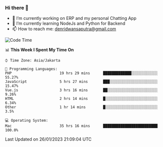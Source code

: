 ### Hi there 👋

- 🔭 I’m currently working on ERP and my personal Chatting App
- 🌱 I’m currently learning NodeJs and Python for Backend
- 📫 How to reach me: denridwansaputra@gmail.com


<!--START_SECTION:waka-->
![Code Time](http://img.shields.io/badge/Code%20Time-2%2C564%20hrs%201%20min-blue)

📊 **This Week I Spent My Time On** 

```text
⌚︎ Time Zone: Asia/Jakarta

💬 Programming Languages: 
PHP                      19 hrs 29 mins      █████████████░░░░░░░░░░░░   55.27% 
JavaScript               5 hrs 27 mins       ███░░░░░░░░░░░░░░░░░░░░░░   15.47% 
Vue.js                   3 hrs 16 mins       ██░░░░░░░░░░░░░░░░░░░░░░░   9.26% 
HTML                     2 hrs 14 mins       █░░░░░░░░░░░░░░░░░░░░░░░░   6.34% 
Other                    1 hr 14 mins        █░░░░░░░░░░░░░░░░░░░░░░░░   3.5%

💻 Operating System: 
Mac                      35 hrs 16 mins      █████████████████████████   100.0%

```


 Last Updated on 26/01/2023 21:09:04 UTC
<!--END_SECTION:waka-->
